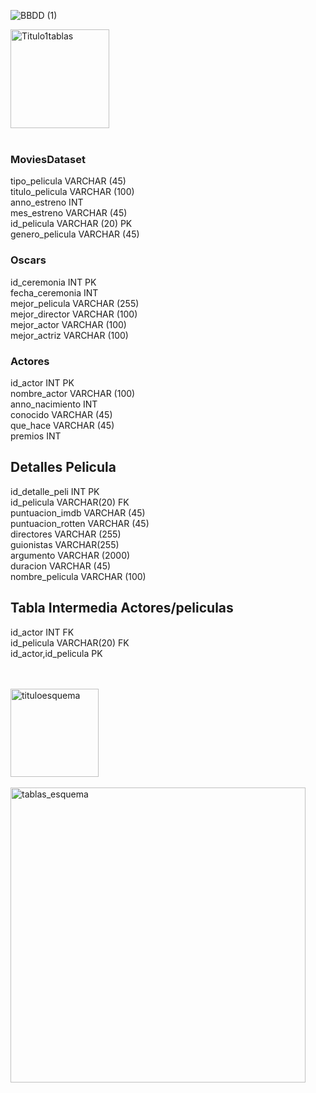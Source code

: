 
![BBDD (1)](https://github.com/fernandaMarti/Proyecto-da-promo-H-modulo-2-team1-cine_freaks/assets/99440874/e306731c-ed44-4e7b-8592-93a6639e89f1)


<img width="158" alt="Titulo1tablas" src="https://github.com/fernandaMarti/Proyecto-da-promo-H-modulo-2-team1-cine_freaks/assets/99440874/ce910868-b8d8-473b-9edb-6ecaf1b0331f"></br>
</br>

### MoviesDataset

 tipo_pelicula VARCHAR (45) </br>
 titulo_pelicula VARCHAR (100) </br>
 anno_estreno INT </br>
 mes_estreno VARCHAR (45) </br>
 id_pelicula VARCHAR (20) PK </br>
 genero_pelicula VARCHAR (45) </br>

### Oscars

  id_ceremonia INT PK </br>
  fecha_ceremonia INT </br>
  mejor_pelicula VARCHAR (255) </br>
  mejor_director VARCHAR (100) </br>
  mejor_actor VARCHAR (100) </br>
  mejor_actriz VARCHAR (100) </br>

### Actores

  id_actor INT PK </br>
  nombre_actor VARCHAR (100) </br>
  anno_nacimiento INT </br>
  conocido VARCHAR (45) </br>
  que_hace VARCHAR (45) </br>
  premios INT </br>

## Detalles Pelicula

  id_detalle_peli INT PK </br>
  id_pelicula VARCHAR(20) FK </br>
  puntuacion_imdb VARCHAR (45) </br>
  puntuacion_rotten VARCHAR (45) </br>
  directores VARCHAR (255) </br>
  guionistas VARCHAR(255) </br>
  argumento VARCHAR (2000) </br>
  duracion VARCHAR (45) </br>
  nombre_pelicula VARCHAR (100) </br>
  
## Tabla Intermedia Actores/peliculas

id_actor INT FK </br>
id_pelicula VARCHAR(20) FK </br>
id_actor,id_pelicula PK </br>


</br>
</br>
<img width="141" alt="tituloesquema" src="https://github.com/fernandaMarti/Proyecto-da-promo-H-modulo-2-team1-cine_freaks/assets/99440874/62805399-ecaf-4d19-a50f-7bbb4c8814b9">
</br>
</br>


<img width="472" alt="tablas_esquema" src="https://github.com/fernandaMarti/Proyecto-da-promo-H-modulo-2-team1-cine_freaks/assets/99440874/c7f9d47f-2e51-4209-8059-e222d3ccca5f">




